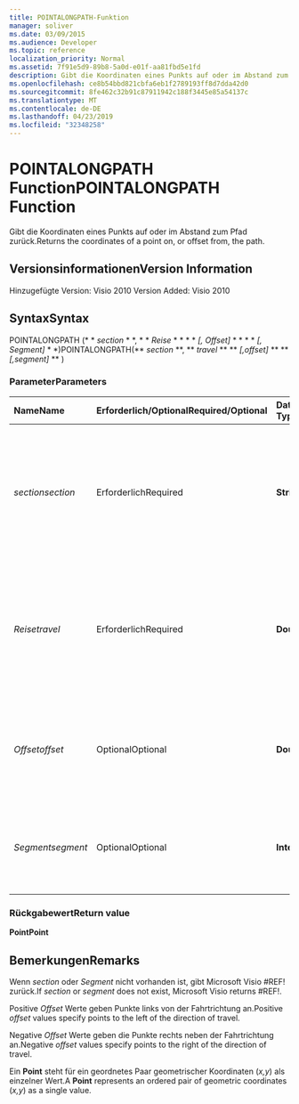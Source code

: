 ```yaml
---
title: POINTALONGPATH-Funktion
manager: soliver
ms.date: 03/09/2015
ms.audience: Developer
ms.topic: reference
localization_priority: Normal
ms.assetid: 7f91e5d9-89b8-5a0d-e01f-aa81fbd5e1fd
description: Gibt die Koordinaten eines Punkts auf oder im Abstand zum Pfad zurück.
ms.openlocfilehash: ce8b54bbd821cbfa6eb1f2789193ff8d7dda42d0
ms.sourcegitcommit: 8fe462c32b91c87911942c188f3445e85a54137c
ms.translationtype: MT
ms.contentlocale: de-DE
ms.lasthandoff: 04/23/2019
ms.locfileid: "32348258"
---
```

# <a name="pointalongpath-function"></a><span data-ttu-id="f438f-103">POINTALONGPATH Function</span><span class="sxs-lookup"><span data-stu-id="f438f-103">POINTALONGPATH Function</span></span>

<span data-ttu-id="f438f-104">Gibt die Koordinaten eines Punkts auf oder im Abstand zum Pfad zurück.</span><span class="sxs-lookup"><span data-stu-id="f438f-104">Returns the coordinates of a point on, or offset from, the path.</span></span>
  
## <a name="version-information"></a><span data-ttu-id="f438f-105">Versionsinformationen</span><span class="sxs-lookup"><span data-stu-id="f438f-105">Version Information</span></span>

<span data-ttu-id="f438f-106">Hinzugefügte Version: Visio 2010
</span><span class="sxs-lookup"><span data-stu-id="f438f-106">Version Added: Visio 2010</span></span> 
  
## <a name="syntax"></a><span data-ttu-id="f438f-107">Syntax</span><span class="sxs-lookup"><span data-stu-id="f438f-107">Syntax</span></span>

<span data-ttu-id="f438f-108">POINTALONGPATH (\* \* *section* \* \*, \* \* *Reise* \* \* \* \* *[, Offset]* \* \* \* \* *[, Segment]* \* \*)</span><span class="sxs-lookup"><span data-stu-id="f438f-108">POINTALONGPATH(\*\* *section* \*\*, \*\* *travel* \*\* \*\* *[,offset]* \*\* \*\* *[,segment]* \*\* )</span></span> 
  
### <a name="parameters"></a><span data-ttu-id="f438f-109">Parameter</span><span class="sxs-lookup"><span data-stu-id="f438f-109">Parameters</span></span>

|<span data-ttu-id="f438f-110">**Name**</span><span class="sxs-lookup"><span data-stu-id="f438f-110">**Name**</span></span>|<span data-ttu-id="f438f-111">**Erforderlich/Optional**</span><span class="sxs-lookup"><span data-stu-id="f438f-111">**Required/Optional**</span></span>|<span data-ttu-id="f438f-112">**Datentyp**</span><span class="sxs-lookup"><span data-stu-id="f438f-112">**Data Type**</span></span>|<span data-ttu-id="f438f-113">**Beschreibung**</span><span class="sxs-lookup"><span data-stu-id="f438f-113">**Description**</span></span>|
|:-----|:-----|:-----|:-----|
| <span data-ttu-id="f438f-114">_section_</span><span class="sxs-lookup"><span data-stu-id="f438f-114">_section_</span></span> <br/> |<span data-ttu-id="f438f-115">Erforderlich</span><span class="sxs-lookup"><span data-stu-id="f438f-115">Required</span></span>  <br/> |<span data-ttu-id="f438f-116">**String**</span><span class="sxs-lookup"><span data-stu-id="f438f-116">**String**</span></span> <br/> |<span data-ttu-id="f438f-117">Der Abschnitt "Geometrie", der den Pfad darstellt, angegeben mit einer Referenz auf dessen Zelle "Path" (z. B. Geometrie1.Path).</span><span class="sxs-lookup"><span data-stu-id="f438f-117">The Geometry section that represents the path, specified by a reference to its Path cell (for example, Geometry1.Path).</span></span>  <br/> |
| <span data-ttu-id="f438f-118">_Reise_</span><span class="sxs-lookup"><span data-stu-id="f438f-118">_travel_</span></span> <br/> |<span data-ttu-id="f438f-119">Erforderlich</span><span class="sxs-lookup"><span data-stu-id="f438f-119">Required</span></span>  <br/> |<span data-ttu-id="f438f-120">**Double**</span><span class="sxs-lookup"><span data-stu-id="f438f-120">**Double**</span></span> <br/> |<span data-ttu-id="f438f-121">Der Prozentsatz entlang des durchlaufenen Pfads vom Anfangs- zum Endpunkt, der den Punkt bezeichnet.</span><span class="sxs-lookup"><span data-stu-id="f438f-121">The percentage of the path traversed, from the begin point to the end point that identifies the point.</span></span> <span data-ttu-id="f438f-122">Muss zwischen 0 und 1 liegen.</span><span class="sxs-lookup"><span data-stu-id="f438f-122">Must be between 0 and 1.</span></span>  <br/> |
| <span data-ttu-id="f438f-123">_Offset_</span><span class="sxs-lookup"><span data-stu-id="f438f-123">_offset_</span></span> <br/> |<span data-ttu-id="f438f-124">Optional</span><span class="sxs-lookup"><span data-stu-id="f438f-124">Optional</span></span>  <br/> |<span data-ttu-id="f438f-125">**Double**</span><span class="sxs-lookup"><span data-stu-id="f438f-125">**Double**</span></span> <br/> |<span data-ttu-id="f438f-126">Der Abstand, um den der Punkt vom Pfad abgesetzt ist.</span><span class="sxs-lookup"><span data-stu-id="f438f-126">The distance that the point is offset from the path.</span></span> <span data-ttu-id="f438f-127">Weitere Informationen finden Sie unter "Anmerkungen".</span><span class="sxs-lookup"><span data-stu-id="f438f-127">See Remarks for more information.</span></span>  <br/> |
| <span data-ttu-id="f438f-128">_Segment_</span><span class="sxs-lookup"><span data-stu-id="f438f-128">_segment_</span></span> <br/> |<span data-ttu-id="f438f-129">Optional</span><span class="sxs-lookup"><span data-stu-id="f438f-129">Optional</span></span>  <br/> |<span data-ttu-id="f438f-130">**Integer**</span><span class="sxs-lookup"><span data-stu-id="f438f-130">**Integer**</span></span> <br/> |<span data-ttu-id="f438f-131">Das auf 1 basierende Segment des Pfads, in dem die Koordinaten berechnet werden sollen.</span><span class="sxs-lookup"><span data-stu-id="f438f-131">The 1-based segment of the path in which to calculate the coordinates.</span></span>  <br/> |
   
### <a name="return-value"></a><span data-ttu-id="f438f-132">Rückgabewert</span><span class="sxs-lookup"><span data-stu-id="f438f-132">Return value</span></span>

 <span data-ttu-id="f438f-133">**Point**</span><span class="sxs-lookup"><span data-stu-id="f438f-133">**Point**</span></span>
  
## <a name="remarks"></a><span data-ttu-id="f438f-134">Bemerkungen</span><span class="sxs-lookup"><span data-stu-id="f438f-134">Remarks</span></span>

<span data-ttu-id="f438f-135">Wenn _section_ oder _Segment_ nicht vorhanden ist, gibt Microsoft Visio #REF! zurück.</span><span class="sxs-lookup"><span data-stu-id="f438f-135">If  _section_ or  _segment_ does not exist, Microsoft Visio returns #REF!.</span></span> 
  
<span data-ttu-id="f438f-136">Positive *Offset* Werte geben Punkte links von der Fahrtrichtung an.</span><span class="sxs-lookup"><span data-stu-id="f438f-136">Positive  *offset*  values specify points to the left of the direction of travel.</span></span> 
  
<span data-ttu-id="f438f-137">Negative *Offset* Werte geben die Punkte rechts neben der Fahrtrichtung an.</span><span class="sxs-lookup"><span data-stu-id="f438f-137">Negative  *offset*  values specify points to the right of the direction of travel.</span></span> 
  
<span data-ttu-id="f438f-138">Ein **Point** steht für ein geordnetes Paar geometrischer Koordinaten (*x,y*) als einzelner Wert.</span><span class="sxs-lookup"><span data-stu-id="f438f-138">A **Point** represents an ordered pair of geometric coordinates (*x,y*) as a single value.</span></span> 
  

